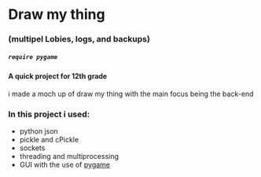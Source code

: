 # Draw my thing 
### (multipel Lobies, logs, and backups)
##### `require pygame`

#### A quick project for 12th grade
i made a moch up of draw my thing with the main focus being the back-end
### In this project i used:
- python json
- pickle and cPickle
- sockets
- threading and multiprocessing 
- GUI with the use of [pygame](https://github.com/pygame/)
